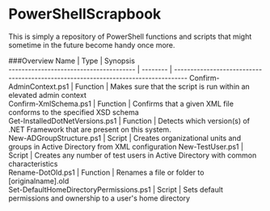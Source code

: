 PowerShellScrapbook
====================

This is simply a repository of PowerShell functions and scripts that might sometime
in the future become handy once more.

###Overview
Name                                    | Type     | Synopsis                                                                          
--------------------------------------- | -------- | ----------------------------------------------------------------------------------
Confirm-AdminContext.ps1                | Function | Makes sure that the script is run within an elevated admin context                
Confirm-XmlSchema.ps1                   | Function | Confirms that a given XML file conforms to the specified XSD schema               
Get-InstalledDotNetVersions.ps1         | Function | Detects which version(s) of .NET Framework that are present on this system.       
New-ADGroupStructure.ps1                | Script   | Creates organizational units and groups in Active Directory from XML configuration
New-TestUser.ps1                        | Script   | Creates any number of test users in Active Directory with common characteristics  
Rename-DotOld.ps1                       | Function | Renames a file or folder to [originalname].old                                    
Set-DefaultHomeDirectoryPermissions.ps1 | Script   | Sets default permissions and ownership to a user's home directory                 

